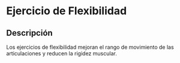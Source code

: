 # Ejercicio de Flexibilidad

## Descripción
Los ejercicios de flexibilidad mejoran el rango de movimiento de las articulaciones y reducen la rigidez muscular.